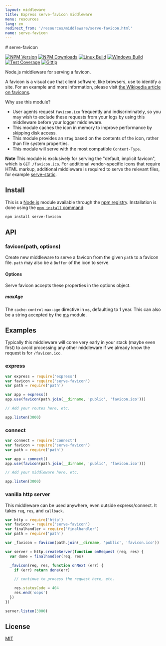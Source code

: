 ```yaml
---
layout: middleware
title: Express serve-favicon middleware
menu: resources
lang: en
redirect_from: '/resources/middleware/serve-favicon.html'
name: serve-favicon
---
```

<div id="page-doc" markdown="1">
# serve-favicon

[![NPM Version][npm-image]][npm-url]
[![NPM Downloads][downloads-image]][downloads-url]
[![Linux Build][travis-image]][travis-url]
[![Windows Build][appveyor-image]][appveyor-url]
[![Test Coverage][coveralls-image]][coveralls-url]
[![Gittip][gittip-image]][gittip-url]

Node.js middleware for serving a favicon.

A favicon is a visual cue that client software, like browsers, use to identify
a site. For an example and more information, please visit
[the Wikipedia article on favicons](https://en.wikipedia.org/wiki/Favicon).

Why use this module?

  - User agents request `favicon.ico` frequently and indiscriminately, so you
    may wish to exclude these requests from your logs by using this middleware
    before your logger middleware.
  - This module caches the icon in memory to improve performance by skipping
    disk access.
  - This module provides an `ETag` based on the contents of the icon, rather
    than file system properties.
  - This module will serve with the most compatible `Content-Type`.

**Note** This module is exclusively for serving the "default, implicit favicon",
which is `GET /favicon.ico`. For additional vendor-specific icons that require
HTML markup, additional middleware is required to serve the relevant files, for
example [serve-static](https://npmjs.org/package/serve-static).

## Install

This is a [Node.js](https://nodejs.org/en/) module available through the
[npm registry](https://www.npmjs.com/). Installation is done using the
[`npm install` command](https://docs.npmjs.com/getting-started/installing-npm-packages-locally):

```bash
npm install serve-favicon
```

## API

### favicon(path, options)

Create new middleware to serve a favicon from the given `path` to a favicon file.
`path` may also be a `Buffer` of the icon to serve.

#### Options

Serve favicon accepts these properties in the options object.

##### maxAge

The `cache-control` `max-age` directive in `ms`, defaulting to 1 year. This can
also be a string accepted by the [ms](https://www.npmjs.org/package/ms#readme)
module.

## Examples

Typically this middleware will come very early in your stack (maybe even first)
to avoid processing any other middleware if we already know the request is for
`/favicon.ico`.

### express

```javascript
var express = require('express')
var favicon = require('serve-favicon')
var path = require('path')

var app = express()
app.use(favicon(path.join(__dirname, 'public', 'favicon.ico')))

// Add your routes here, etc.

app.listen(3000)
```

### connect

```javascript
var connect = require('connect')
var favicon = require('serve-favicon')
var path = require('path')

var app = connect()
app.use(favicon(path.join(__dirname, 'public', 'favicon.ico')))

// Add your middleware here, etc.

app.listen(3000)
```

### vanilla http server

This middleware can be used anywhere, even outside express/connect. It takes
`req`, `res`, and `callback`.

```javascript
var http = require('http')
var favicon = require('serve-favicon')
var finalhandler = require('finalhandler')
var path = require('path')

var _favicon = favicon(path.join(__dirname, 'public', 'favicon.ico'))

var server = http.createServer(function onRequest (req, res) {
  var done = finalhandler(req, res)

  _favicon(req, res, function onNext (err) {
    if (err) return done(err)

    // continue to process the request here, etc.

    res.statusCode = 404
    res.end('oops')
  })
})

server.listen(3000)
```

## License

[MIT](LICENSE)

[npm-image]: https://img.shields.io/npm/v/serve-favicon.svg
[npm-url]: https://npmjs.org/package/serve-favicon
[travis-image]: https://img.shields.io/travis/expressjs/serve-favicon/master.svg?label=linux
[travis-url]: https://travis-ci.org/expressjs/serve-favicon
[appveyor-image]: https://img.shields.io/appveyor/ci/dougwilson/serve-favicon/master.svg?label=windows
[appveyor-url]: https://ci.appveyor.com/project/dougwilson/serve-favicon
[coveralls-image]: https://img.shields.io/coveralls/expressjs/serve-favicon.svg
[coveralls-url]: https://coveralls.io/r/expressjs/serve-favicon?branch=master
[downloads-image]: https://img.shields.io/npm/dm/serve-favicon.svg
[downloads-url]: https://npmjs.org/package/serve-favicon
[gittip-image]: https://img.shields.io/gittip/dougwilson.svg
[gittip-url]: https://www.gittip.com/dougwilson/
</div>
